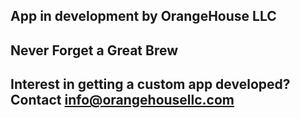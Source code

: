 ## App in development by OrangeHouse LLC

## Never Forget a Great Brew

## Interest in getting a custom app developed? Contact info@orangehousellc.com
